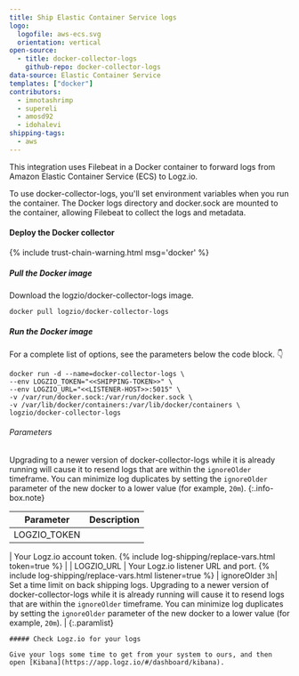 ```yaml
---
title: Ship Elastic Container Service logs
logo:
  logofile: aws-ecs.svg
  orientation: vertical
open-source:
  - title: docker-collector-logs
    github-repo: docker-collector-logs
data-source: Elastic Container Service
templates: ["docker"]
contributors:
  - imnotashrimp
  - supereli
  - amosd92
  - idohalevi
shipping-tags:
  - aws
---
```


This integration uses Filebeat in a Docker container to forward logs from Amazon Elastic Container Service (ECS) to Logz.io.

To use docker-collector-logs, you'll set environment variables when you run the container.
The Docker logs directory and docker.sock are mounted to the container, allowing Filebeat to collect the logs and metadata.

#### Deploy the Docker collector

{% include trust-chain-warning.html msg='docker' %}


<div class="tasklist">

  ##### Pull the Docker image
  
  Download the logzio/docker-collector-logs image.
  
  ```shell
  docker pull logzio/docker-collector-logs
  ```
  
  ##### Run the Docker image
  
  For a complete list of options, see the parameters below the code block. 👇
  
  ```shell
  docker run -d --name=docker-collector-logs \
  --env LOGZIO_TOKEN="<<SHIPPING-TOKEN>>" \
  --env LOGZIO_URL="<<LISTENER-HOST>>:5015" \
  -v /var/run/docker.sock:/var/run/docker.sock \
  -v /var/lib/docker/containers:/var/lib/docker/containers \
  logzio/docker-collector-logs
  ```
  
  ###### Parameters
  
  Upgrading to a newer version of docker-collector-logs while it is already running
  will cause it to resend logs that are within the `ignoreOlder` timeframe.
  You can minimize log duplicates
  by setting the `ignoreOlder` parameter of the new docker
  to a lower value (for example, `20m`).
  {:.info-box.note}
  
  | Parameter | Description |
  |---|---|
  | LOGZIO_TOKEN
  <span class="required-param"></span>
  | Your Logz.io account token.
  {% include log-shipping/replace-vars.html token=true %}
  |
  | LOGZIO_URL
  <span class="required-param"></span>
  | Your Logz.io listener URL and port.
  {% include log-shipping/replace-vars.html listener=true %}
  |
   ignoreOlder
  <span class="default-param">`3h`</span>|  Set a time limit on back shipping logs. Upgrading to a newer version of docker-collector-logs while it is already running will cause it to resend logs that are within the `ignoreOlder` timeframe. You can minimize log duplicates by setting the `ignoreOlder` parameter of the new docker to a lower value (for example, `20m`). |
    {:.paramlist}
    
    ##### Check Logz.io for your logs
    
    Give your logs some time to get from your system to ours, and then open [Kibana](https://app.logz.io/#/dashboard/kibana).

</div>